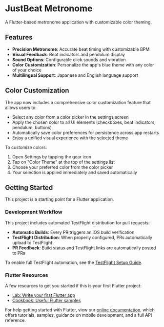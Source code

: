 # JustBeat Metronome

A Flutter-based metronome application with customizable color theming.

## Features

- **Precision Metronome**: Accurate beat timing with customizable BPM
- **Visual Feedback**: Beat indicators and pendulum display
- **Sound Options**: Configurable click sounds and vibration
- **Color Customization**: Personalize the app's blue theme with any color of your choice
- **Multilingual Support**: Japanese and English language support

## Color Customization

The app now includes a comprehensive color customization feature that allows users to:

- Select any color from a color picker in the settings screen
- Apply the chosen color to all UI elements (checkboxes, beat indicators, pendulum, buttons)
- Automatically save color preferences for persistence across app restarts
- Enjoy a unified visual experience with the selected theme

To customize colors:
1. Open Settings by tapping the gear icon
2. Tap on "Color Theme" at the top of the settings list
3. Choose your preferred color from the color picker
4. Your selection is applied immediately and saved automatically

## Getting Started

This project is a starting point for a Flutter application.

### Development Workflow

This project includes automated TestFlight distribution for pull requests:

- **Automatic Builds**: Every PR triggers an iOS build verification
- **TestFlight Distribution**: When properly configured, PRs automatically upload to TestFlight
- **PR Feedback**: Build status and TestFlight links are automatically posted to PRs

To enable full TestFlight automation, see the [TestFlight Setup Guide](docs/testflight-setup.md).

### Flutter Resources

A few resources to get you started if this is your first Flutter project:

- [Lab: Write your first Flutter app](https://flutter.dev/docs/get-started/codelab)
- [Cookbook: Useful Flutter samples](https://flutter.dev/docs/cookbook)

For help getting started with Flutter, view our
[online documentation](https://flutter.dev/docs), which offers tutorials,
samples, guidance on mobile development, and a full API reference.
